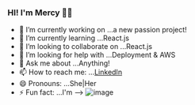 ### HI! I'm Mercy 👋🏾



- 🔭 I’m currently working on ...a new passion project!
- 🌱 I’m currently learning ...React.js
- 👯 I’m looking to collaborate on ...React.js
- 🤔 I’m looking for help with ...Deployment & AWS
- 💬 Ask me about ...Anything!
- 📫 How to reach me: ...[LinkedIn](https://linkedin.com/in/mercybaffour)
- 😄 Pronouns: ...She|Her
- ⚡ Fun fact: ...I'm --> ![image](https://user-images.githubusercontent.com/16559895/120347513-5890d080-c2ca-11eb-9b8f-1dc106dfaa3b.png)



